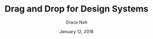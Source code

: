 ---
date: January 12, 2018
title: Drag and Drop for Design Systems
author: Grace Noh
link: https://uxdesign.cc/drag-and-drop-for-design-systems-8d40502eb26de
description: Drag and drop interactions are often overlooked or go unnoticed. Sometimes they happen so naturally that you don’t even realize it. But if you look closely, there are many different UX standards around drag and drop.
tags:
- patterns

# ================================
# ARTICLE TAGS AVAILABLE
# ================================
# - animation
# - code
# - contribution
# - design-tokens
# - leadership
# - patterns
# - process
# - sketch
# ================================
---